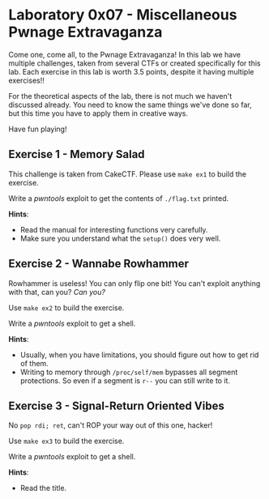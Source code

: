 # Laboratory 0x07 - Miscellaneous Pwnage Extravaganza

Come one, come all, to the Pwnage Extravaganza! In this lab we have multiple challenges, taken from several CTFs or created specifically for this lab. Each exercise in this lab is worth 3.5 points, despite it having multiple exercises!!

For the theoretical aspects of the lab, there is not much we haven't discussed already. You need to know the same things we've done so far, but this time you have to apply them in creative ways.

Have fun playing!

## Exercise 1 - Memory Salad

This challenge is taken from CakeCTF.
Please use `make ex1` to build the exercise.

Write a *pwntools* exploit to get the contents of `./flag.txt` printed.

**Hints**:
* Read the manual for interesting functions very carefully.
* Make sure you understand what the `setup()` does very well.

## Exercise 2 - Wannabe Rowhammer

Rowhammer is useless! You can only flip one bit! You can't exploit anything with that, can you? *Can you?*

Use `make ex2` to build the exercise.

Write a *pwntools* exploit to get a shell.

**Hints**:
* Usually, when you have limitations, you should figure out how to get rid of them.
* Writing to memory through `/proc/self/mem` bypasses all segment protections. So even if a segment is `r--` you can still write to it.

## Exercise 3 - Signal-Return Oriented Vibes

No `pop rdi; ret`, can't ROP your way out of this one, hacker!

Use `make ex3` to build the exercise.

Write a *pwntools* exploit to get a shell.

**Hints**:
* Read the title.
